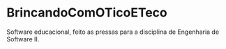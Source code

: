 # BrincandoComOTicoETeco
Software educacional, feito as pressas para a disciplina de Engenharia de Software II.
